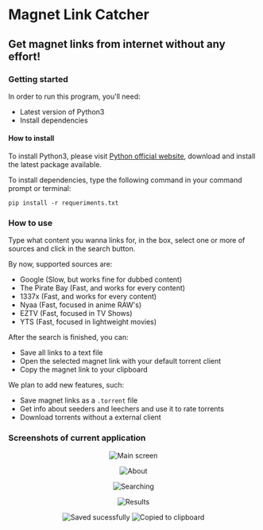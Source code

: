 # Magnet Link Catcher

## Get magnet links from internet without any effort!

### Getting started

In order to run this program, you'll need:

* Latest version of Python3
* Install dependencies

#### How to install

To install Python3, please visit [Python official website](https://www.python.org/downloads/), download and install the latest package available.

To install dependencies, type the following command in your command prompt or terminal:

```
pip install -r requeriments.txt
```

### How to use

Type what content you wanna links for, in the box, select one or more of sources and click in the search button.

By now, supported sources are:

* Google (Slow, but works fine for dubbed content)
* The Pirate Bay (Fast, and works for every content)
* 1337x (Fast, and works for every content)
* Nyaa (Fast, focused in anime RAW's)
* EZTV (Fast, focused in TV Shows)
* YTS (Fast, focused in lightweight movies)

After the search is finished, you can:

* Save all links to a text file
* Open the selected magnet link with your default torrent client
* Copy the magnet link to your clipboard

We plan to add new features, such:

* Save magnet links as a ```.torrent``` file
* Get info about seeders and leechers and use it to rate torrents
* Download torrents without a external client

### Screenshots of current application

<p align="center">
  <img src="https://i.imgur.com/PZGf2q7.png" alt="Main screen"/>

<p align="center">
  <img src="https://i.imgur.com/VhtYCXE.png" alt="About"/>

<p align="center">
  <img src="https://i.imgur.com/0luEnbk.png" alt="Searching"/>

<p align="center">
  <img src="https://i.imgur.com/uw3zzIF.png" alt="Results"/>

<p align="center">
  <img src="https://i.imgur.com/7AgDU8X.png" alt="Saved sucessfully"/>
  <img src="https://i.imgur.com/fWny1hX.png" alt="Copied to clipboard"/>